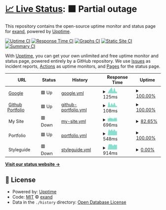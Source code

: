 # [📈 Live Status](https://exand.github.io/upptime): <!--live status--> **🟧 Partial outage**

This repository contains the open-source uptime monitor and status page for [exand](https://exand.github.io/upptime), powered by [Upptime](https://github.com/upptime/upptime).

[![Uptime CI](https://github.com/exand/upptime/workflows/Uptime%20CI/badge.svg)](https://github.com/exand/upptime/actions?query=workflow%3A%22Uptime+CI%22)
[![Response Time CI](https://github.com/exand/upptime/workflows/Response%20Time%20CI/badge.svg)](https://github.com/exand/upptime/actions?query=workflow%3A%22Response+Time+CI%22)
[![Graphs CI](https://github.com/exand/upptime/workflows/Graphs%20CI/badge.svg)](https://github.com/exand/upptime/actions?query=workflow%3A%22Graphs+CI%22)
[![Static Site CI](https://github.com/exand/upptime/workflows/Static%20Site%20CI/badge.svg)](https://github.com/exand/upptime/actions?query=workflow%3A%22Static+Site+CI%22)
[![Summary CI](https://github.com/exand/upptime/workflows/Summary%20CI/badge.svg)](https://github.com/exand/upptime/actions?query=workflow%3A%22Summary+CI%22)

With [Upptime](https://upptime.js.org), you can get your own unlimited and free uptime monitor and status page, powered entirely by a GitHub repository. We use [Issues](https://github.com/exand/upptime/issues) as incident reports, [Actions](https://github.com/exand/upptime/actions) as uptime monitors, and [Pages](https://exand.github.io/upptime) for the status page.

<!--start: status pages-->
<!-- This summary is generated by Upptime (https://github.com/upptime/upptime) -->
<!-- Do not edit this manually, your changes will be overwritten -->
<!-- prettier-ignore -->
| URL | Status | History | Response Time | Uptime |
| --- | ------ | ------- | ------------- | ------ |
| <img alt="" src="https://favicons.githubusercontent.com/www.google.com" height="13"> [Google](https://www.google.com) | 🟩 Up | [google.yml](https://github.com/exand/upptime/commits/HEAD/history/google.yml) | <details><summary><img alt="Response time graph" src="./graphs/google/response-time-week.png" height="20"> 125ms</summary><br><a href="https://exand.github.io/upptime/history/google"><img alt="Response time 93" src="https://img.shields.io/endpoint?url=https%3A%2F%2Fraw.githubusercontent.com%2Fexand%2Fupptime%2FHEAD%2Fapi%2Fgoogle%2Fresponse-time.json"></a><br><a href="https://exand.github.io/upptime/history/google"><img alt="24-hour response time 64" src="https://img.shields.io/endpoint?url=https%3A%2F%2Fraw.githubusercontent.com%2Fexand%2Fupptime%2FHEAD%2Fapi%2Fgoogle%2Fresponse-time-day.json"></a><br><a href="https://exand.github.io/upptime/history/google"><img alt="7-day response time 125" src="https://img.shields.io/endpoint?url=https%3A%2F%2Fraw.githubusercontent.com%2Fexand%2Fupptime%2FHEAD%2Fapi%2Fgoogle%2Fresponse-time-week.json"></a><br><a href="https://exand.github.io/upptime/history/google"><img alt="30-day response time 109" src="https://img.shields.io/endpoint?url=https%3A%2F%2Fraw.githubusercontent.com%2Fexand%2Fupptime%2FHEAD%2Fapi%2Fgoogle%2Fresponse-time-month.json"></a><br><a href="https://exand.github.io/upptime/history/google"><img alt="1-year response time 93" src="https://img.shields.io/endpoint?url=https%3A%2F%2Fraw.githubusercontent.com%2Fexand%2Fupptime%2FHEAD%2Fapi%2Fgoogle%2Fresponse-time-year.json"></a></details> | <details><summary><a href="https://exand.github.io/upptime/history/google">100.00%</a></summary><a href="https://exand.github.io/upptime/history/google"><img alt="All-time uptime 100.00%" src="https://img.shields.io/endpoint?url=https%3A%2F%2Fraw.githubusercontent.com%2Fexand%2Fupptime%2FHEAD%2Fapi%2Fgoogle%2Fuptime.json"></a><br><a href="https://exand.github.io/upptime/history/google"><img alt="24-hour uptime 100.00%" src="https://img.shields.io/endpoint?url=https%3A%2F%2Fraw.githubusercontent.com%2Fexand%2Fupptime%2FHEAD%2Fapi%2Fgoogle%2Fuptime-day.json"></a><br><a href="https://exand.github.io/upptime/history/google"><img alt="7-day uptime 100.00%" src="https://img.shields.io/endpoint?url=https%3A%2F%2Fraw.githubusercontent.com%2Fexand%2Fupptime%2FHEAD%2Fapi%2Fgoogle%2Fuptime-week.json"></a><br><a href="https://exand.github.io/upptime/history/google"><img alt="30-day uptime 100.00%" src="https://img.shields.io/endpoint?url=https%3A%2F%2Fraw.githubusercontent.com%2Fexand%2Fupptime%2FHEAD%2Fapi%2Fgoogle%2Fuptime-month.json"></a><br><a href="https://exand.github.io/upptime/history/google"><img alt="1-year uptime 100.00%" src="https://img.shields.io/endpoint?url=https%3A%2F%2Fraw.githubusercontent.com%2Fexand%2Fupptime%2FHEAD%2Fapi%2Fgoogle%2Fuptime-year.json"></a></details>
| <img alt="" src="https://favicons.githubusercontent.com/exand.github.io" height="13"> [Github Portfolio](https://exand.github.io/portfolio) | 🟩 Up | [github-portfolio.yml](https://github.com/exand/upptime/commits/HEAD/history/github-portfolio.yml) | <details><summary><img alt="Response time graph" src="./graphs/github-portfolio/response-time-week.png" height="20"> 108ms</summary><br><a href="https://exand.github.io/upptime/history/github-portfolio"><img alt="Response time 119" src="https://img.shields.io/endpoint?url=https%3A%2F%2Fraw.githubusercontent.com%2Fexand%2Fupptime%2FHEAD%2Fapi%2Fgithub-portfolio%2Fresponse-time.json"></a><br><a href="https://exand.github.io/upptime/history/github-portfolio"><img alt="24-hour response time 53" src="https://img.shields.io/endpoint?url=https%3A%2F%2Fraw.githubusercontent.com%2Fexand%2Fupptime%2FHEAD%2Fapi%2Fgithub-portfolio%2Fresponse-time-day.json"></a><br><a href="https://exand.github.io/upptime/history/github-portfolio"><img alt="7-day response time 108" src="https://img.shields.io/endpoint?url=https%3A%2F%2Fraw.githubusercontent.com%2Fexand%2Fupptime%2FHEAD%2Fapi%2Fgithub-portfolio%2Fresponse-time-week.json"></a><br><a href="https://exand.github.io/upptime/history/github-portfolio"><img alt="30-day response time 95" src="https://img.shields.io/endpoint?url=https%3A%2F%2Fraw.githubusercontent.com%2Fexand%2Fupptime%2FHEAD%2Fapi%2Fgithub-portfolio%2Fresponse-time-month.json"></a><br><a href="https://exand.github.io/upptime/history/github-portfolio"><img alt="1-year response time 119" src="https://img.shields.io/endpoint?url=https%3A%2F%2Fraw.githubusercontent.com%2Fexand%2Fupptime%2FHEAD%2Fapi%2Fgithub-portfolio%2Fresponse-time-year.json"></a></details> | <details><summary><a href="https://exand.github.io/upptime/history/github-portfolio">100.00%</a></summary><a href="https://exand.github.io/upptime/history/github-portfolio"><img alt="All-time uptime 99.99%" src="https://img.shields.io/endpoint?url=https%3A%2F%2Fraw.githubusercontent.com%2Fexand%2Fupptime%2FHEAD%2Fapi%2Fgithub-portfolio%2Fuptime.json"></a><br><a href="https://exand.github.io/upptime/history/github-portfolio"><img alt="24-hour uptime 100.00%" src="https://img.shields.io/endpoint?url=https%3A%2F%2Fraw.githubusercontent.com%2Fexand%2Fupptime%2FHEAD%2Fapi%2Fgithub-portfolio%2Fuptime-day.json"></a><br><a href="https://exand.github.io/upptime/history/github-portfolio"><img alt="7-day uptime 100.00%" src="https://img.shields.io/endpoint?url=https%3A%2F%2Fraw.githubusercontent.com%2Fexand%2Fupptime%2FHEAD%2Fapi%2Fgithub-portfolio%2Fuptime-week.json"></a><br><a href="https://exand.github.io/upptime/history/github-portfolio"><img alt="30-day uptime 100.00%" src="https://img.shields.io/endpoint?url=https%3A%2F%2Fraw.githubusercontent.com%2Fexand%2Fupptime%2FHEAD%2Fapi%2Fgithub-portfolio%2Fuptime-month.json"></a><br><a href="https://exand.github.io/upptime/history/github-portfolio"><img alt="1-year uptime 99.99%" src="https://img.shields.io/endpoint?url=https%3A%2F%2Fraw.githubusercontent.com%2Fexand%2Fupptime%2FHEAD%2Fapi%2Fgithub-portfolio%2Fuptime-year.json"></a></details>
| <img alt="" src="https://favicons.githubusercontent.com/null" height="13"> My Site | 🟥 Down | [my-site.yml](https://github.com/exand/upptime/commits/HEAD/history/my-site.yml) | <details><summary><img alt="Response time graph" src="./graphs/my-site/response-time-week.png" height="20"> 696ms</summary><br><a href="https://exand.github.io/upptime/history/my-site"><img alt="Response time 679" src="https://img.shields.io/endpoint?url=https%3A%2F%2Fraw.githubusercontent.com%2Fexand%2Fupptime%2FHEAD%2Fapi%2Fmy-site%2Fresponse-time.json"></a><br><a href="https://exand.github.io/upptime/history/my-site"><img alt="24-hour response time 664" src="https://img.shields.io/endpoint?url=https%3A%2F%2Fraw.githubusercontent.com%2Fexand%2Fupptime%2FHEAD%2Fapi%2Fmy-site%2Fresponse-time-day.json"></a><br><a href="https://exand.github.io/upptime/history/my-site"><img alt="7-day response time 696" src="https://img.shields.io/endpoint?url=https%3A%2F%2Fraw.githubusercontent.com%2Fexand%2Fupptime%2FHEAD%2Fapi%2Fmy-site%2Fresponse-time-week.json"></a><br><a href="https://exand.github.io/upptime/history/my-site"><img alt="30-day response time 706" src="https://img.shields.io/endpoint?url=https%3A%2F%2Fraw.githubusercontent.com%2Fexand%2Fupptime%2FHEAD%2Fapi%2Fmy-site%2Fresponse-time-month.json"></a><br><a href="https://exand.github.io/upptime/history/my-site"><img alt="1-year response time 679" src="https://img.shields.io/endpoint?url=https%3A%2F%2Fraw.githubusercontent.com%2Fexand%2Fupptime%2FHEAD%2Fapi%2Fmy-site%2Fresponse-time-year.json"></a></details> | <details><summary><a href="https://exand.github.io/upptime/history/my-site">82.65%</a></summary><a href="https://exand.github.io/upptime/history/my-site"><img alt="All-time uptime 99.13%" src="https://img.shields.io/endpoint?url=https%3A%2F%2Fraw.githubusercontent.com%2Fexand%2Fupptime%2FHEAD%2Fapi%2Fmy-site%2Fuptime.json"></a><br><a href="https://exand.github.io/upptime/history/my-site"><img alt="24-hour uptime 82.13%" src="https://img.shields.io/endpoint?url=https%3A%2F%2Fraw.githubusercontent.com%2Fexand%2Fupptime%2FHEAD%2Fapi%2Fmy-site%2Fuptime-day.json"></a><br><a href="https://exand.github.io/upptime/history/my-site"><img alt="7-day uptime 82.65%" src="https://img.shields.io/endpoint?url=https%3A%2F%2Fraw.githubusercontent.com%2Fexand%2Fupptime%2FHEAD%2Fapi%2Fmy-site%2Fuptime-week.json"></a><br><a href="https://exand.github.io/upptime/history/my-site"><img alt="30-day uptime 92.94%" src="https://img.shields.io/endpoint?url=https%3A%2F%2Fraw.githubusercontent.com%2Fexand%2Fupptime%2FHEAD%2Fapi%2Fmy-site%2Fuptime-month.json"></a><br><a href="https://exand.github.io/upptime/history/my-site"><img alt="1-year uptime 99.13%" src="https://img.shields.io/endpoint?url=https%3A%2F%2Fraw.githubusercontent.com%2Fexand%2Fupptime%2FHEAD%2Fapi%2Fmy-site%2Fuptime-year.json"></a></details>
| <img alt="" src="https://favicons.githubusercontent.com/null" height="13"> Portfolio | 🟩 Up | [portfolio.yml](https://github.com/exand/upptime/commits/HEAD/history/portfolio.yml) | <details><summary><img alt="Response time graph" src="./graphs/portfolio/response-time-week.png" height="20"> 548ms</summary><br><a href="https://exand.github.io/upptime/history/portfolio"><img alt="Response time 845" src="https://img.shields.io/endpoint?url=https%3A%2F%2Fraw.githubusercontent.com%2Fexand%2Fupptime%2FHEAD%2Fapi%2Fportfolio%2Fresponse-time.json"></a><br><a href="https://exand.github.io/upptime/history/portfolio"><img alt="24-hour response time 474" src="https://img.shields.io/endpoint?url=https%3A%2F%2Fraw.githubusercontent.com%2Fexand%2Fupptime%2FHEAD%2Fapi%2Fportfolio%2Fresponse-time-day.json"></a><br><a href="https://exand.github.io/upptime/history/portfolio"><img alt="7-day response time 548" src="https://img.shields.io/endpoint?url=https%3A%2F%2Fraw.githubusercontent.com%2Fexand%2Fupptime%2FHEAD%2Fapi%2Fportfolio%2Fresponse-time-week.json"></a><br><a href="https://exand.github.io/upptime/history/portfolio"><img alt="30-day response time 542" src="https://img.shields.io/endpoint?url=https%3A%2F%2Fraw.githubusercontent.com%2Fexand%2Fupptime%2FHEAD%2Fapi%2Fportfolio%2Fresponse-time-month.json"></a><br><a href="https://exand.github.io/upptime/history/portfolio"><img alt="1-year response time 845" src="https://img.shields.io/endpoint?url=https%3A%2F%2Fraw.githubusercontent.com%2Fexand%2Fupptime%2FHEAD%2Fapi%2Fportfolio%2Fresponse-time-year.json"></a></details> | <details><summary><a href="https://exand.github.io/upptime/history/portfolio">100.00%</a></summary><a href="https://exand.github.io/upptime/history/portfolio"><img alt="All-time uptime 98.76%" src="https://img.shields.io/endpoint?url=https%3A%2F%2Fraw.githubusercontent.com%2Fexand%2Fupptime%2FHEAD%2Fapi%2Fportfolio%2Fuptime.json"></a><br><a href="https://exand.github.io/upptime/history/portfolio"><img alt="24-hour uptime 100.00%" src="https://img.shields.io/endpoint?url=https%3A%2F%2Fraw.githubusercontent.com%2Fexand%2Fupptime%2FHEAD%2Fapi%2Fportfolio%2Fuptime-day.json"></a><br><a href="https://exand.github.io/upptime/history/portfolio"><img alt="7-day uptime 100.00%" src="https://img.shields.io/endpoint?url=https%3A%2F%2Fraw.githubusercontent.com%2Fexand%2Fupptime%2FHEAD%2Fapi%2Fportfolio%2Fuptime-week.json"></a><br><a href="https://exand.github.io/upptime/history/portfolio"><img alt="30-day uptime 100.00%" src="https://img.shields.io/endpoint?url=https%3A%2F%2Fraw.githubusercontent.com%2Fexand%2Fupptime%2FHEAD%2Fapi%2Fportfolio%2Fuptime-month.json"></a><br><a href="https://exand.github.io/upptime/history/portfolio"><img alt="1-year uptime 98.76%" src="https://img.shields.io/endpoint?url=https%3A%2F%2Fraw.githubusercontent.com%2Fexand%2Fupptime%2FHEAD%2Fapi%2Fportfolio%2Fuptime-year.json"></a></details>
| <img alt="" src="https://favicons.githubusercontent.com/null" height="13"> Styleguide | 🟥 Down | [styleguide.yml](https://github.com/exand/upptime/commits/HEAD/history/styleguide.yml) | <details><summary><img alt="Response time graph" src="./graphs/styleguide/response-time-week.png" height="20"> 914ms</summary><br><a href="https://exand.github.io/upptime/history/styleguide"><img alt="Response time 954" src="https://img.shields.io/endpoint?url=https%3A%2F%2Fraw.githubusercontent.com%2Fexand%2Fupptime%2FHEAD%2Fapi%2Fstyleguide%2Fresponse-time.json"></a><br><a href="https://exand.github.io/upptime/history/styleguide"><img alt="24-hour response time 939" src="https://img.shields.io/endpoint?url=https%3A%2F%2Fraw.githubusercontent.com%2Fexand%2Fupptime%2FHEAD%2Fapi%2Fstyleguide%2Fresponse-time-day.json"></a><br><a href="https://exand.github.io/upptime/history/styleguide"><img alt="7-day response time 914" src="https://img.shields.io/endpoint?url=https%3A%2F%2Fraw.githubusercontent.com%2Fexand%2Fupptime%2FHEAD%2Fapi%2Fstyleguide%2Fresponse-time-week.json"></a><br><a href="https://exand.github.io/upptime/history/styleguide"><img alt="30-day response time 948" src="https://img.shields.io/endpoint?url=https%3A%2F%2Fraw.githubusercontent.com%2Fexand%2Fupptime%2FHEAD%2Fapi%2Fstyleguide%2Fresponse-time-month.json"></a><br><a href="https://exand.github.io/upptime/history/styleguide"><img alt="1-year response time 954" src="https://img.shields.io/endpoint?url=https%3A%2F%2Fraw.githubusercontent.com%2Fexand%2Fupptime%2FHEAD%2Fapi%2Fstyleguide%2Fresponse-time-year.json"></a></details> | <details><summary><a href="https://exand.github.io/upptime/history/styleguide">0.00%</a></summary><a href="https://exand.github.io/upptime/history/styleguide"><img alt="All-time uptime 81.15%" src="https://img.shields.io/endpoint?url=https%3A%2F%2Fraw.githubusercontent.com%2Fexand%2Fupptime%2FHEAD%2Fapi%2Fstyleguide%2Fuptime.json"></a><br><a href="https://exand.github.io/upptime/history/styleguide"><img alt="24-hour uptime 0.00%" src="https://img.shields.io/endpoint?url=https%3A%2F%2Fraw.githubusercontent.com%2Fexand%2Fupptime%2FHEAD%2Fapi%2Fstyleguide%2Fuptime-day.json"></a><br><a href="https://exand.github.io/upptime/history/styleguide"><img alt="7-day uptime 0.00%" src="https://img.shields.io/endpoint?url=https%3A%2F%2Fraw.githubusercontent.com%2Fexand%2Fupptime%2FHEAD%2Fapi%2Fstyleguide%2Fuptime-week.json"></a><br><a href="https://exand.github.io/upptime/history/styleguide"><img alt="30-day uptime 1.38%" src="https://img.shields.io/endpoint?url=https%3A%2F%2Fraw.githubusercontent.com%2Fexand%2Fupptime%2FHEAD%2Fapi%2Fstyleguide%2Fuptime-month.json"></a><br><a href="https://exand.github.io/upptime/history/styleguide"><img alt="1-year uptime 81.15%" src="https://img.shields.io/endpoint?url=https%3A%2F%2Fraw.githubusercontent.com%2Fexand%2Fupptime%2FHEAD%2Fapi%2Fstyleguide%2Fuptime-year.json"></a></details>

<!--end: status pages-->

[**Visit our status website →**](https://exand.github.io/upptime)

## 📄 License

- Powered by: [Upptime](https://github.com/upptime/upptime)
- Code: [MIT](./LICENSE) © [exand](https://exand.github.io/upptime)
- Data in the `./history` directory: [Open Database License](https://opendatacommons.org/licenses/odbl/1-0/)
